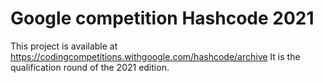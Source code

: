 # Google competition Hashcode 2021

This project is available at https://codingcompetitions.withgoogle.com/hashcode/archive
It is the qualification round of the 2021 edition.

